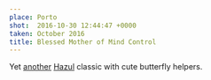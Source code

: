 ```yaml
---
place: Porto
shot:  2016-10-30 12:44:47 +0000
taken: October 2016
title: Blessed Mother of Mind Control
---
```


Yet [another](/1/125/our-lady-of-the-hattifatteners/) [Hazul](http://hazul.pt/) classic with cute butterfly helpers.
